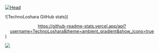 [![Head](https://i.postimg.cc/25GC4tZf/1.png)](https://github.com/TechnoLoshara) 

![TechnoLoshara GitHub stats](<div align="center"> https://github-readme-stats.vercel.app/api?username=TechnoLoshara&theme=ambient_gradient&show_icons=true </div>)

![](https://komarev.com/ghpvc/?username=technoloshara&color=gray&style=for-the-badge)
